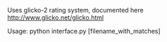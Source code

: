 Uses glicko-2 rating system, documented here http://www.glicko.net/glicko.html

Usage: python interface.py [filename_with_matches]
